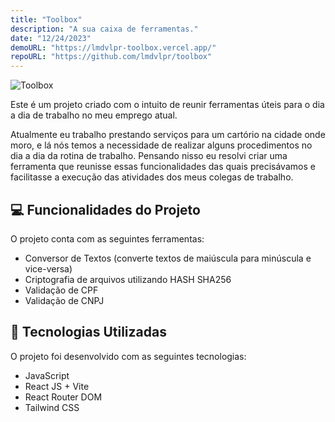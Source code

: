 ```yaml
---
title: "Toolbox"
description: "A sua caixa de ferramentas."
date: "12/24/2023"
demoURL: "https://lmdvlpr-toolbox.vercel.app/"
repoURL: "https://github.com/lmdvlpr/toolbox"
---
```


![Toolbox](/toolbox.jpg)

Este é um projeto criado com o intuito de reunir ferramentas úteis para o dia a dia de trabalho no meu emprego atual.

Atualmente eu trabalho prestando serviços para um cartório na cidade onde moro, e lá nós temos a necessidade de realizar alguns procedimentos no dia a dia da rotina de trabalho.
Pensando nisso eu resolvi criar uma ferramenta que reunisse essas funcionalidades das quais precisávamos e facilitasse a execução das atividades dos meus colegas de trabalho.

## 💻 Funcionalidades do Projeto

O projeto conta com as seguintes ferramentas:

- Conversor de Textos (converte textos de maiúscula para minúscula e vice-versa)
- Criptografia de arquivos utilizando HASH SHA256
- Validação de CPF
- Validação de CNPJ

## 🚀 Tecnologias Utilizadas

O projeto foi desenvolvido com as seguintes tecnologias:

- JavaScript
- React JS + Vite
- React Router DOM
- Tailwind CSS
